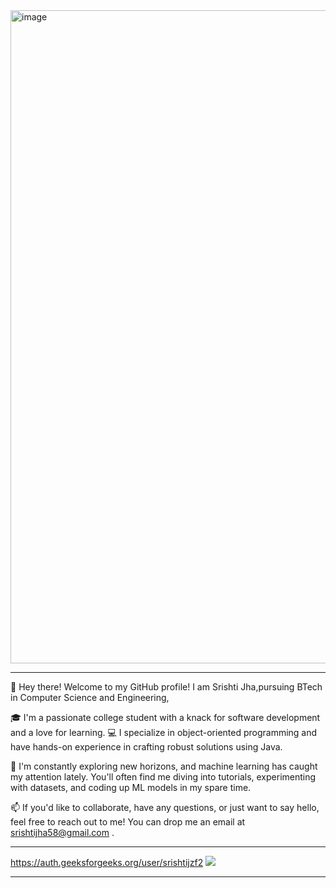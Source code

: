 <img width="1045" alt="image" src="https://github.com/SRISHTI410/SRISHTI410/assets/92663711/65cdded4-9b1c-4f18-b2ea-40cfdb903585">





-------------------------------------------------------------------------------------------------------------------------------------------------------------------
👋 Hey there! Welcome to my GitHub profile! I am Srishti Jha,pursuing BTech in Computer Science and Engineering,

🎓 I'm a passionate college student with a knack for software development and a love for learning. 
💻 I specialize in object-oriented programming and have hands-on experience in crafting robust solutions using Java.

🌱 I'm constantly exploring new horizons, and machine learning has caught my attention lately. You'll often find me diving into tutorials, experimenting with datasets, and coding up ML models in my spare time.

📫 If you'd like to collaborate, have any questions, or just want to say hello, feel free to reach out to me!
You can drop me an email at srishtijha58@gmail.com .

------------------------------------------------------------------------------------------------------------------------------------------------------------------------
https://auth.geeksforgeeks.org/user/srishtijzf2
  ![](https://komarev.com/ghpvc/?username=SRISHTI410)

  

---------------------------------------




<!---
SRISHTI410/SRISHTI410 is a ✨ special ✨ repository because its `README.md` (this file) appears on your GitHub profile.
You can click the Preview link to take a look at your changes.
--->
